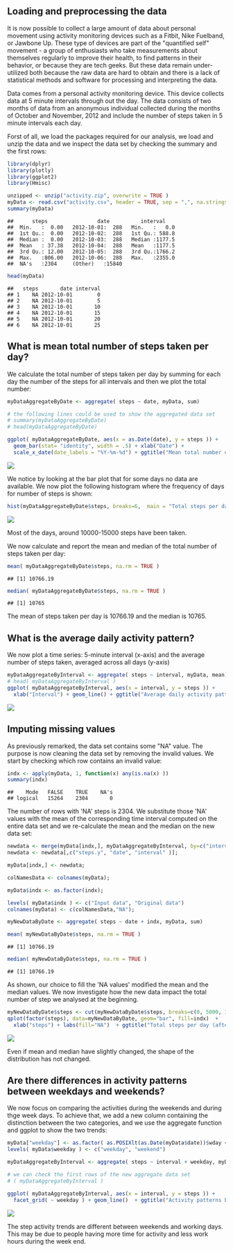 Loading and preprocessing the data
----------------------------------

It is now possible to collect a large amount of data about personal movement using activity monitoring devices such as a Fitbit, Nike Fuelband, or Jawbone Up. These type of devices are part of the "quantified self" movement - a group of enthusiasts who take measurements about themselves regularly to improve their health, to find patterns in their behavior, or because they are tech geeks. But these data remain under-utilized both because the raw data are hard to obtain and there is a lack of statistical methods and software for processing and interpreting the data.

Data comes from a personal activity monitoring device. This device collects data at 5 minute intervals through out the day. The data consists of two months of data from an anonymous individual collected during the months of October and November, 2012 and include the number of steps taken in 5 minute intervals each day.

Forst of all, we load the packages required for our analysis, we load and unzip the data and we inspect the data set by checking the summary and the first rows:

``` r
library(dplyr)
library(plotly)
library(ggplot2)
library(Hmisc)

unzipped <- unzip("activity.zip", overwrite = TRUE )
myData <- read.csv("activity.csv", header = TRUE, sep = ",", na.strings = c("NA", "NaN" ,""));
summary(myData)
```

    ##      steps                date          interval     
    ##  Min.   :  0.00   2012-10-01:  288   Min.   :   0.0  
    ##  1st Qu.:  0.00   2012-10-02:  288   1st Qu.: 588.8  
    ##  Median :  0.00   2012-10-03:  288   Median :1177.5  
    ##  Mean   : 37.38   2012-10-04:  288   Mean   :1177.5  
    ##  3rd Qu.: 12.00   2012-10-05:  288   3rd Qu.:1766.2  
    ##  Max.   :806.00   2012-10-06:  288   Max.   :2355.0  
    ##  NA's   :2304     (Other)   :15840

``` r
head(myData)
```

    ##   steps       date interval
    ## 1    NA 2012-10-01        0
    ## 2    NA 2012-10-01        5
    ## 3    NA 2012-10-01       10
    ## 4    NA 2012-10-01       15
    ## 5    NA 2012-10-01       20
    ## 6    NA 2012-10-01       25

What is mean total number of steps taken per day?
-------------------------------------------------

We calculate the total number of steps taken per day by summing for each day the number of the steps for all intervals and then we plot the total number:

``` r
myDataAggregateByDate <- aggregate( steps ~ date, myData, sum) 

# the following lines could be used to show the aggregated data set
# summary(myDataAggregateByDate)
# head(myDataAggregateByDate)

ggplot( myDataAggregateByDate, aes(x = as.Date(date), y = steps )) + 
  geom_bar(stat= "identity", width = .5) + xlab("Date") +
  scale_x_date(date_labels = "%Y-%m-%d") + ggtitle("Mean total number of steps taken per day")
```

![](PA1_template_files/figure-markdown_github/unnamed-chunk-2-1.png)

We notice by looking at the bar plot that for some days no data are available. We now plot the following histogram where the frequency of days for number of steps is shown:

``` r
hist(myDataAggregateByDate$steps, breaks=6,  main = "Total steps per day")
```

![](PA1_template_files/figure-markdown_github/unnamed-chunk-3-1.png)

Most of the days, around 10000-15000 steps have been taken.

We now calculate and report the mean and median of the total number of steps taken per day:

``` r
mean( myDataAggregateByDate$steps, na.rm = TRUE )
```

    ## [1] 10766.19

``` r
median( myDataAggregateByDate$steps, na.rm = TRUE )
```

    ## [1] 10765

The mean of steps taken per day is 10766.19 and the median is 10765.

What is the average daily activity pattern?
-------------------------------------------

We now plot a time series: 5-minute interval (x-axis) and the average number of steps taken, averaged across all days (y-axis)

``` r
myDataAggregateByInterval <- aggregate( steps ~ interval, myData, mean)
# head( myDataAggregateByInterval )
ggplot( myDataAggregateByInterval, aes(x = interval, y = steps )) + 
  xlab("Interval") + geom_line() + ggtitle("Average daily activity pattern")
```

![](PA1_template_files/figure-markdown_github/unnamed-chunk-5-1.png)

Imputing missing values
-----------------------

As previously remarked, the data set contains some "NA" value. The purpose is now cleaning the data set by removing the invalid values. We start by checking which row contains an invalid value:

``` r
indx <- apply(myData, 1, function(x) any(is.na(x) ))
summary(indx)
```

    ##    Mode   FALSE    TRUE    NA's 
    ## logical   15264    2304       0

The number of rows with 'NA' steps is 2304. We substitute those 'NA' values with the mean of the corresponding time interval computed on the entire data set and we re-calculate the mean and the median on the new data set:

``` r
newdata <- merge(myData[indx,], myDataAggregateByInterval, by=c("interval"));
newdata <- newdata[,c("steps.y", "date", "interval" )];

myData[indx,] <- newdata;

colNamesData <- colnames(myData);

myData$indx <- as.factor(indx);

levels( myData$indx ) <- c("Input data", "Original data")
colnames(myData) <- c(colNamesData,"NA");

myNewDataByDate <- aggregate( steps ~ date + indx, myData, sum) 

mean( myNewDataByDate$steps, na.rm = TRUE )
```

    ## [1] 10766.19

``` r
median( myNewDataByDate$steps, na.rm = TRUE )
```

    ## [1] 10766.19

As shown, our choice to fill the 'NA values' modified the mean and the median values. We now investigate how the new data impact the total number of step we analysed at the beginning.

``` r
myNewDataByDate$steps <- cut(myNewDataByDate$steps, breaks=c(0, 5000, 10000, 15000, 20000, 25000), include.lowest=TRUE)
qplot(factor(steps), data=myNewDataByDate, geom="bar", fill=indx)  +
  xlab("steps") + labs(fill="NA")  + ggtitle("Total steps per day (after 'NA' cleaning") 
```

![](PA1_template_files/figure-markdown_github/unnamed-chunk-8-1.png)

Even if mean and median have slightly changed, the shape of the distribution has not changed.

Are there differences in activity patterns between weekdays and weekends?
-------------------------------------------------------------------------

We now focus on comparing the activities during the weekends and during thge week days. To achieve that, we add a new column containing the distinction between the two categories, and we use the aggregate function and ggplot to show the two trends:

``` r
myData["weekday"] <- as.factor( as.POSIXlt(as.Date(myData$date))$wday < 5 );
levels( myData$weekday ) <- c("weekday", "weekend")

myDataAggregateByInterval <- aggregate( steps ~ interval + weekday, myData, mean)

# we can check the first rows of the new aggregate data set
# ( myDataAggregateByInterval )

ggplot( myDataAggregateByInterval, aes(x = interval, y = steps )) +
  facet_grid( ~ weekday ) + geom_line()  + ggtitle("Activity patterns between weekdays and weekends") 
```

![](PA1_template_files/figure-markdown_github/unnamed-chunk-9-1.png)

The step activity trends are different between weekends and working days. This may be due to people having more time for activity and less work hours during the week end.
